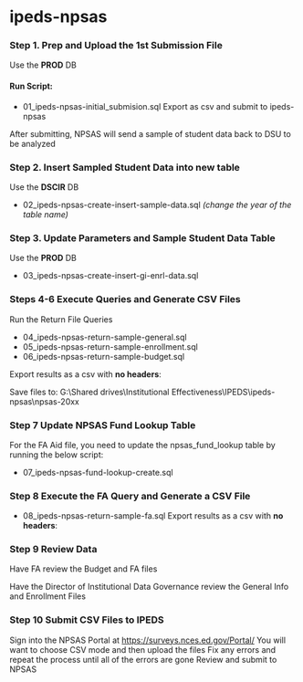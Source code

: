# ipeds-npsas
### Step 1. Prep and Upload the 1st Submission File

Use the **PROD** DB
#### Run Script: 
* 01_ipeds-npsas-initial_submision.sql
Export as csv and submit to ipeds-npsas  

After submitting, NPSAS will send a sample of student data back to DSU to be analyzed
### Step 2. Insert Sampled Student Data into new table
Use the **DSCIR** DB 
* 02_ipeds-npsas-create-insert-sample-data.sql *(change the year of the table name)*
### Step 3. Update Parameters and Sample Student Data Table
Use the **PROD** DB
* 03_ipeds-npsas-create-insert-gi-enrl-data.sql
### Steps 4-6 Execute Queries and Generate CSV Files
Run the Return File Queries
* 04_ipeds-npsas-return-sample-general.sql
* 05_ipeds-npsas-return-sample-enrollment.sql
* 06_ipeds-npsas-return-sample-budget.sql  

Export results as a csv with **no headers**:  

Save files to: G:\Shared drives\Institutional Effectiveness\IPEDS\ipeds-npsas\npsas-20xx
### Step 7 Update NPSAS Fund Lookup Table
For the FA Aid file, you need to update the npsas_fund_lookup table by running the below script:
* 07_ipeds-npsas-fund-lookup-create.sql
### Step 8 Execute the FA Query and Generate a CSV File
* 08_ipeds-npsas-return-sample-fa.sql
Export results as a csv with **no headers**:

### Step 9 Review Data
Have FA review the Budget and FA files

Have the Director of Institutional Data Governance review the General Info and Enrollment Files

### Step 10 Submit CSV Files to IPEDS
Sign into the NPSAS Portal at https://surveys.nces.ed.gov/Portal/
You will want to choose CSV mode and then upload the files 
Fix any errors and repeat the process until all of the errors are gone
Review and submit to NPSAS





